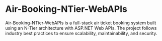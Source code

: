 # Air-Booking-NTier-WebAPIs
Air-Booking-NTier-WebAPIs is a full-stack air ticket booking system built using an N-Tier architecture with ASP.NET Web APIs. The project follows industry best practices to ensure scalability, maintainability, and security.
